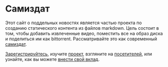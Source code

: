 # Самиздат

Этот сайт о поддельных новостях является частью проекта по созданию статического контента из файлов markdown.
Цель состоит в том, чтобы добавить извлеченные видео, поместить все на образ диска и поделиться им как bittorrent.
Рассматривайте это как современный <a href="https://en.wikipedia.org/wiki/Samizdat" target="_blank">самиздат</a>.

[Зарегистрируйтесь](account/), изучите [проект](project/), взгляните на [посетителей](https://fakenews.com/matomo/),
или узнайте, как вы можете [внести свой вклад](contribute/).